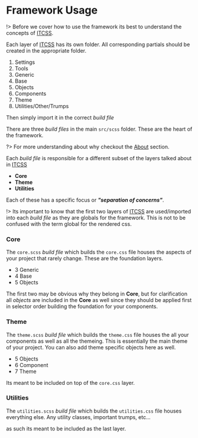 # Framework Usage

!> Before we cover how to use the framework its best to understand the concepts of [ITCSS](https://www.youtube.com/watch?v=1OKZOV-iLj4).

Each layer of [ITCSS](https://www.youtube.com/watch?v=1OKZOV-iLj4) has its own
folder. All corresponding partials should be created in the appropriate folder.

1. Settings
2. Tools
3. Generic
4. Base
5. Objects
6. Components
7. Theme
8. Utilities/Other/Trumps

Then simply import it in the correct _build file_

There are three _build files_ in the main `src/scss` folder. These are the heart
of the framework.

?> For more understanding about why checkout the [About](/about/) section.

Each _build file_ is responsible for a different subset of the layers talked
about in [ITCSS](https://www.youtube.com/watch?v=1OKZOV-iLj4)

- **Core**
- **Theme**
- **Utilities**

Each of these has a specific focus or _**"separation of concerns"**_.

!> Its important to know that the first two layers of [ITCSS](https://www.youtube.com/watch?v=1OKZOV-iLj4) are used/imported into each _build file_ as they are globals for the framework. This is not to be confused with the term global for the rendered css.

### Core
The `core.scss` _build file_ which builds the `core.css` file houses the aspects
of your project that rarely change. These are the foundation layers.

- 3 Generic
- 4 Base
- 5 Objects

The first two may be obvious why they belong in **Core**, but for clarification
all _objects_ are included in the **Core** as well since they should be applied
first in selector order building the foundation for your components.

### Theme
The `theme.scss` _build file_ which builds the `theme.css` file houses the all
your components as well as all the themeing. This is essentially the main theme
of your project. You can also add theme specific objects here as well.

- 5 Objects
- 6 Component
- 7 Theme

Its meant to be included on top of the `core.css` layer.

### Utilities
The `utilities.scss` _build file_ which builds the `utilities.css` file houses
everything else. Any utility classes, important trumps, etc...

as such its meant to be included as the last layer.
